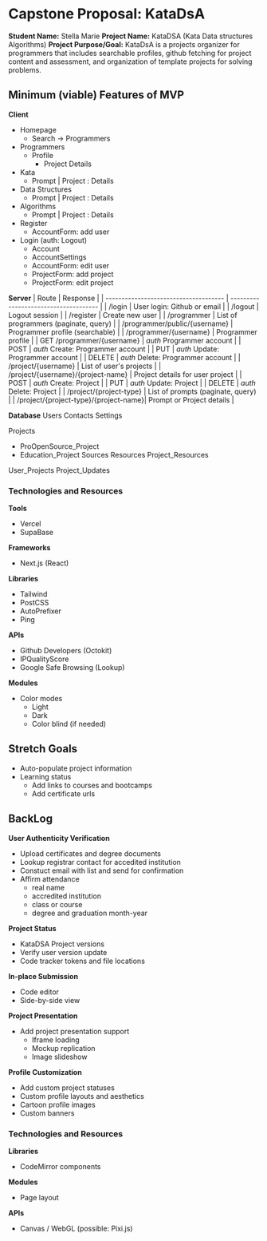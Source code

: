 # Capstone Proposal: KataDsA

**Student Name:** Stella Marie
**Project Name:** KataDSA (Kata Data structures Algorithms)
**Project Purpose/Goal:** KataDsA is a projects organizer for programmers that includes searchable profiles, github fetching for project content and assessment, and organization of template projects for solving problems.

## Minimum (viable) Features of MVP

**Client**
- Homepage
  - Search -> Programmers
- Programmers
  - Profile
    - Project Details
- Kata
  - Prompt | Project : Details
- Data Structures
  - Prompt | Project : Details
- Algorithms
  - Prompt | Project : Details
- Register
  - AccountForm: add user
- Login (auth: Logout)
  - Account
  - AccountSettings
  - AccountForm: edit user
  - ProjectForm: add project
  - ProjectForm: edit project

**Server**
| Route                                 | Response                              |
| ------------------------------------- | ------------------------------------- |
| /login                                | User login: Github or email           |
| /logout                               | Logout session                        |
| /register                             | Create new user                       |
| /programmer                           | List of programmers (paginate, query) |
| /programmer/public/{username}         | Programmer profile (searchable)       |
| /programmer/{username}                | Programmer profile                    |
| GET /programmer/{username}            | _auth_ Programmer account             |
| POST                                  | _auth_ Create: Programmer account     |
| PUT                                   | _auth_ Update: Programmer account     |
| DELETE                                | _auth_ Delete: Programmer account     |
| /project/{username}                   | List of user's projects               |
| /project/{username}/{project-name}    | Project details for user project      |
| POST                                  | _auth_ Create: Project                |
| PUT                                   | _auth_ Update: Project                |
| DELETE                                | _auth_ Delete: Project                |
| /project/{project-type}               | List of prompts (paginate, query)     |
| /project/{project-type}/{project-name}| Prompt or Project details             |

**Database**
Users
Contacts
Settings

Projects
- ProOpenSource_Project
- Education_Project
Sources
Resources
Project_Resources

User_Projects
Project_Updates

### Technologies and Resources

**Tools**
- Vercel
- SupaBase

**Frameworks**
- Next.js (React)

**Libraries**
- Tailwind
- PostCSS
- AutoPrefixer
- Ping

**APIs**
- Github Developers (Octokit)
- IPQualityScore
- Google Safe Browsing (Lookup)

**Modules**
- Color modes
    - Light
    - Dark
    - Color blind (if needed)

## Stretch Goals
- Auto-populate project information
- Learning status
  - Add links to courses and bootcamps
  - Add certificate urls

## BackLog

**User Authenticity Verification**
- Upload certificates and degree documents
- Lookup registrar contact for accedited institution
- Constuct email with list and send for confirmation
- Affirm attendance
  - real name
  - accredited institution
  - class or course
  - degree and graduation month-year

**Project Status**
- KataDSA Project versions
- Verify user version update
- Code tracker tokens and file locations

**In-place Submission**
- Code editor
- Side-by-side view

**Project Presentation**
- Add project presentation support
    - Iframe loading
    - Mockup replication
    - Image slideshow

**Profile Customization**
- Add custom project statuses
- Custom profile layouts and aesthetics
- Cartoon profile images
- Custom banners

### Technologies and Resources

**Libraries**
- CodeMirror components

**Modules**
- Page layout

**APIs**
- Canvas / WebGL (possible: Pixi.js)